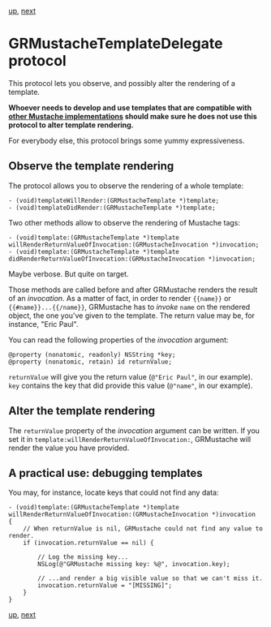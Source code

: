 [up](../../../../GRMustache), [next](forking.md)

GRMustacheTemplateDelegate protocol
===================================

This protocol lets you observe, and possibly alter the rendering of a template.

**Whoever needs to develop and use templates that are compatible with [other Mustache implementations](https://github.com/defunkt/mustache/wiki/Other-Mustache-implementations) should make sure he does not use this protocol to alter template rendering.**

For everybody else, this protocol brings some yummy expressiveness.


Observe the template rendering
------------------------------

The protocol allows you to observe the rendering of a whole template:

```objc
- (void)templateWillRender:(GRMustacheTemplate *)template;
- (void)templateDidRender:(GRMustacheTemplate *)template;
```

Two other methods allow to observe the rendering of Mustache tags:

```objc
- (void)template:(GRMustacheTemplate *)template willRenderReturnValueOfInvocation:(GRMustacheInvocation *)invocation;
- (void)template:(GRMustacheTemplate *)template didRenderReturnValueOfInvocation:(GRMustacheInvocation *)invocation;
```

Maybe verbose. But quite on target.

Those methods are called before and after GRMustache renders the result of an *invocation*. As a matter of fact, in order to render `{{name}}` or `{{#name}}...{{/name}}`, GRMustache has to *invoke* `name` on the rendered object, the one you've given to the template. The return value may be, for instance, "Eric Paul".

You can read the following properties of the *invocation* argument:

```objc
@property (nonatomic, readonly) NSString *key;
@property (nonatomic, retain) id returnValue;
```

`returnValue` will give you the return value (`@"Eric Paul"`, in our example). `key` contains the key that did provide this value (`@"name"`, in our example).


Alter the template rendering
----------------------------

The `returnValue` property of the *invocation* argument can be written. If you set it in `template:willRenderReturnValueOfInvocation:`, GRMustache will render the value you have provided.


A practical use: debugging templates
----------------------------------

You may, for instance, locate keys that could not find any data:

```objc
- (void)template:(GRMustacheTemplate *)template willRenderReturnValueOfInvocation:(GRMustacheInvocation *)invocation
{
    // When returnValue is nil, GRMustache could not find any value to render.
    if (invocation.returnValue == nil) {
        
        // Log the missing key...
        NSLog(@"GRMustache missing key: %@", invocation.key);
        
        // ...and render a big visible value so that we can't miss it.
        invocation.returnValue = "[MISSING]";
    }
}
```

[up](../../../../GRMustache), [next](forking.md)
